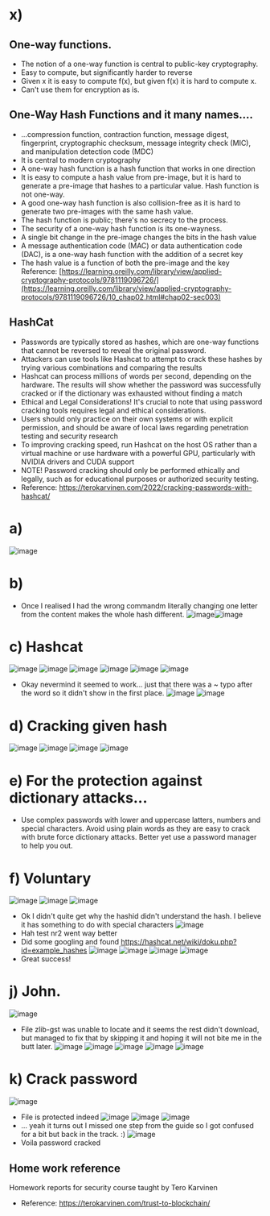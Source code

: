 # x) 
## One-way functions.
- The notion of a one-way function is central to public-key cryptography.
- Easy to compute, but significantly harder to reverse
- Given x it is easy to compute f(x), but given f(x) it is hard to compute x.
- Can't use them for encryption as is.
## One-Way Hash Functions and it many names....
- ...compression function, contraction function, message digest, fingerprint, cryptographic checksum, message integrity check (MIC), and manipulation detection code (MDC)
- It is central to modern cryptography
- A one-way hash function is a hash function that works in one direction
- It is easy to compute a hash value from pre-image, but it is hard to generate a pre-image that hashes to a particular value. Hash function is not one-way.
- A good one-way hash function is also collision-free as it is hard to generate two pre-images with the same hash value.
- The hash function is public; there's no secrecy to the process.
- The security of a one-way hash function is its one-wayness.
- A single bit change in the pre-image changes the bits in the hash value
- A message authentication code (MAC) or data authentication code (DAC), is a one-way hash function with the addition of a secret key
- The hash value is a function of both the pre-image and the key
Reference: [https://learning.oreilly.com/library/view/applied-cryptography-protocols/9781119096726/](https://learning.oreilly.com/library/view/applied-cryptography-protocols/9781119096726/10_chap02.html#chap02-sec003)
## HashCat
- Passwords are typically stored as hashes, which are one-way functions that cannot be reversed to reveal the original password.
- Attackers can use tools like Hashcat to attempt to crack these hashes by trying various combinations and comparing the results
- Hashcat can process millions of words per second, depending on the hardware. The results will show whether the password was successfully cracked or if the dictionary was exhausted without finding a match
- Ethical and Legal Considerations! It's crucial to note that using password cracking tools requires legal and ethical considerations.
- Users should only practice on their own systems or with explicit permission, and should be aware of local laws regarding penetration testing and security research
- To improving cracking speed, run Hashcat on the host OS rather than a virtual machine or use hardware with a powerful GPU, particularly with NVIDIA drivers and CUDA support
- NOTE! Password cracking should only be performed ethically and legally, such as for educational purposes or authorized security testing.
- Reference: https://terokarvinen.com/2022/cracking-passwords-with-hashcat/

# a)
![image](https://github.com/user-attachments/assets/9d640ebd-cb04-4467-a194-604a17c461b1)

# b)
- Once I realised I had the wrong commandm literally changing one letter from the content makes the whole hash different.
![image](https://github.com/user-attachments/assets/e5ec3dd6-2659-4558-a9ce-8358bbf61711)![image](https://github.com/user-attachments/assets/8cb94620-bb47-4502-af4c-d46f478c4b37)

# c) Hashcat
![image](https://github.com/user-attachments/assets/2a9e9df9-4743-42df-8f90-caeb9e245ef7)
![image](https://github.com/user-attachments/assets/ff20b2de-4632-4754-af00-98c6f97fedcb)
![image](https://github.com/user-attachments/assets/66ce8952-7dee-4ca8-b548-34ac4c4d2b01)
![image](https://github.com/user-attachments/assets/423ad688-ed34-49c5-a10d-98f10a9d84ce)
![image](https://github.com/user-attachments/assets/d0898fd0-ca73-4187-908b-b735efcaa782)
![image](https://github.com/user-attachments/assets/0260c9b0-f11a-414a-9651-2f32813d3ac3)
- Okay nevermind it seemed to work... just that there was a ~ typo after the word so it didn't show in the first place.
![image](https://github.com/user-attachments/assets/d8c9dacb-18c2-4090-a3ce-bf4bace93dae)
![image](https://github.com/user-attachments/assets/67a52531-9ee4-4690-940f-6f7b33d102e7)

# d) Cracking given hash
![image](https://github.com/user-attachments/assets/37416261-5899-4d5e-b90e-b077c9c1614e)
![image](https://github.com/user-attachments/assets/4fc108c7-28e5-457e-be89-7f7f87ad8ae2)
![image](https://github.com/user-attachments/assets/6f41984d-ab7d-4f53-9fd7-a787704887fa)
![image](https://github.com/user-attachments/assets/22105489-8721-482a-b91e-ee6e5a963ff5)

# e) For the protection against dictionary attacks...
- Use complex passwords with lower and uppercase latters, numbers and special characters. Avoid using plain words as they are easy to crack with brute force dictionary attacks. Better yet use a password manager to help you out.

# f) Voluntary
![image](https://github.com/user-attachments/assets/87fe7f86-c0ef-4ac5-8565-c0efa0acba2e)
![image](https://github.com/user-attachments/assets/6cbec566-0d76-41b3-97fe-a37954b3aab6)
![image](https://github.com/user-attachments/assets/e73b9075-e15a-401b-aedc-49983b8ed59f)
- Ok I didn't quite get why the hashid didn't understand the hash. I believe it has something to do with special characters
![image](https://github.com/user-attachments/assets/96b8637e-5058-4da8-a3d9-e3543dd74030)
- Hah test nr2 went way better
- Did some googling and found https://hashcat.net/wiki/doku.php?id=example_hashes
![image](https://github.com/user-attachments/assets/179f7ece-86ec-4773-a874-1797385afc4d)
![image](https://github.com/user-attachments/assets/6a536918-0a35-423d-98c5-1978c9782d3e)
![image](https://github.com/user-attachments/assets/9000fb2b-4535-4506-86bb-b4029d8d26ed)
![image](https://github.com/user-attachments/assets/69377e36-da89-4753-bb06-ab9cf7845497)
- Great success!

# j) John.
![image](https://github.com/user-attachments/assets/f1bff26a-9d7c-4a0a-9002-1d978047fb82)
- File zlib-gst was unable to locate and it seems the rest didn't download, but managed to fix that by skipping it and hoping it will not bite me in the butt later.
![image](https://github.com/user-attachments/assets/dd005cd7-9c4d-4ae6-8781-e1990901978c)
![image](https://github.com/user-attachments/assets/104961bc-ea35-4060-b252-6873620916c4)
![image](https://github.com/user-attachments/assets/0672ae7f-5370-461a-94e7-8ac2472d7e14)
![image](https://github.com/user-attachments/assets/cb94c8ea-ce12-4aab-a23c-c300c889f0a9)
![image](https://github.com/user-attachments/assets/1c2eeccd-c734-4afd-ad97-613639226c0c)

# k) Crack password
![image](https://github.com/user-attachments/assets/8f86f2af-db32-4ffd-ad73-b1e3c7134d27)
- File is protected indeed
![image](https://github.com/user-attachments/assets/9701f5d1-ba68-4862-9772-9df8785f141e)
![image](https://github.com/user-attachments/assets/31b73efd-22cd-4f58-9997-4743d7dc834e)
![image](https://github.com/user-attachments/assets/791752d2-1aaf-45ef-8dc4-1050c6570b35)
- ... yeah it turns out I missed one step from the guide so I got confused for a bit but back in the track. :)
![image](https://github.com/user-attachments/assets/5021b39f-4096-49c5-8358-080d5c0085fc)
- Voila password cracked

## Home work reference
Homework reports for security course taught by Tero Karvinen
- Reference: https://terokarvinen.com/trust-to-blockchain/
